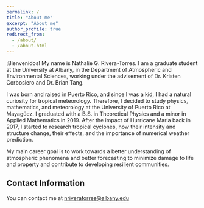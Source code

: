 ```yaml
---
permalink: /
title: "About me"
excerpt: "About me"
author_profile: true
redirect_from: 
  - /about/
  - /about.html
---
```


¡Bienvenidos! My name is Nathalie G. Rivera-Torres. I am a graduate student at the University at Albany, in the Department of Atmospheric and Environmental Sciences, working under the advisement of Dr. Kristen Corbosiero and Dr. Brian Tang. 

I was born and raised in Puerto Rico, and since I was a kid, I had a natural curiosity for tropical meteorology. Therefore, I decided to study physics, mathematics, and meteorology at the University of Puerto Rico at Mayagüez. I graduated with a B.S. in Theoretical Physics and a minor in Applied Mathematics in 2019. After the impact of Hurricane Maria back in 2017, I started to research tropical cyclones, how their intensity and structure change, their effects, and the importance of numerical weather prediction.
 
My main career goal is to work towards a better understanding of atmospheric phenomena and better forecasting to minimize damage to life and property and contribute to developing resilient communities. 


Contact Information
------
You can contact me at nriveratorres@albany.edu
